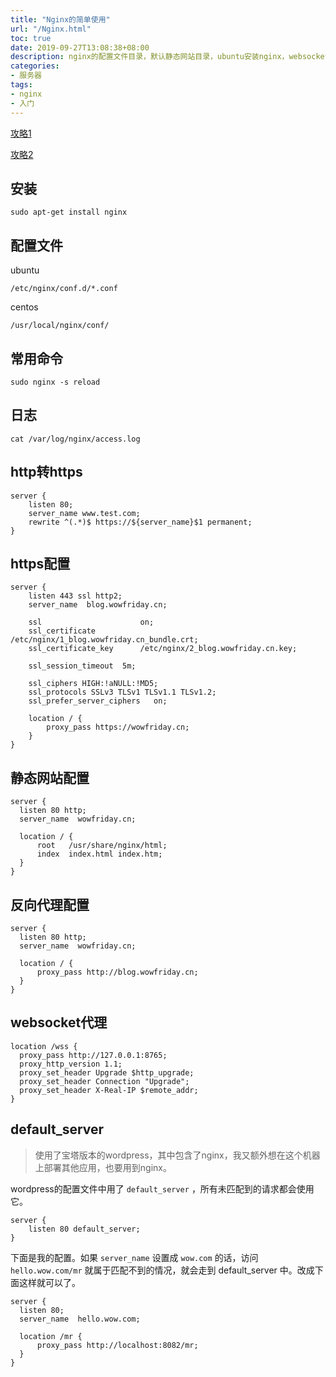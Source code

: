 ```yaml
---
title: "Nginx的简单使用"
url: "/Nginx.html"
toc: true
date: 2019-09-27T13:08:38+08:00
description: nginx的配置文件目录，默认静态网站目录，ubuntu安装nginx，websocket代理。
categories:
- 服务器
tags:
- nginx
- 入门
---
```


[攻略1](https://www.linode.com/docs/web-servers/nginx/how-to-configure-nginx/)

[攻略2](https://www.digitalocean.com/community/tutorials/how-to-install-nginx-on-ubuntu-18-04)

## 安装

```
sudo apt-get install nginx
```

## 配置文件

ubuntu
```
/etc/nginx/conf.d/*.conf
```

centos
```
/usr/local/nginx/conf/
```

## 常用命令

```
sudo nginx -s reload
```

## 日志

```
cat /var/log/nginx/access.log
```

## http转https

```
server {
    listen 80;
    server_name www.test.com;
    rewrite ^(.*)$ https://${server_name}$1 permanent; 
}
```

## https配置

```
server {
    listen 443 ssl http2;
    server_name  blog.wowfriday.cn;

    ssl                      on;
    ssl_certificate          /etc/nginx/1_blog.wowfriday.cn_bundle.crt;
    ssl_certificate_key      /etc/nginx/2_blog.wowfriday.cn.key;

    ssl_session_timeout  5m;

    ssl_ciphers HIGH:!aNULL:!MD5;
    ssl_protocols SSLv3 TLSv1 TLSv1.1 TLSv1.2;
    ssl_prefer_server_ciphers   on;

    location / {
        proxy_pass https://wowfriday.cn;
    }
}
```

## 静态网站配置

```
server {
  listen 80 http;
  server_name  wowfriday.cn;

  location / {
      root   /usr/share/nginx/html;
      index  index.html index.htm;
  }
}
```

## 反向代理配置

```
server {
  listen 80 http;
  server_name  wowfriday.cn;

  location / {
      proxy_pass http://blog.wowfriday.cn;
  }
}
```

## websocket代理

```
location /wss {
  proxy_pass http://127.0.0.1:8765;
  proxy_http_version 1.1;
  proxy_set_header Upgrade $http_upgrade;
  proxy_set_header Connection "Upgrade";
  proxy_set_header X-Real-IP $remote_addr;
}
```

## default_server

> 使用了宝塔版本的wordpress，其中包含了nginx，我又额外想在这个机器上部署其他应用，也要用到nginx。

wordpress的配置文件中用了 `default_server` ，所有未匹配到的请求都会使用它。
```
server {
    listen 80 default_server;
}
```

下面是我的配置。如果 `server_name` 设置成 `wow.com` 的话，访问 `hello.wow.com/mr` 就属于匹配不到的情况，就会走到 default_server 中。改成下面这样就可以了。

```
server {
  listen 80;
  server_name  hello.wow.com;

  location /mr {
      proxy_pass http://localhost:8082/mr;
  }
}
```